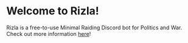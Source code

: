 # Welcome to Rizla!

Rizla is a free-to-use Minimal Raiding Discord bot for Politics and War. Check out more information [here](https://discord.gg/zBbY7vFTHr)!
